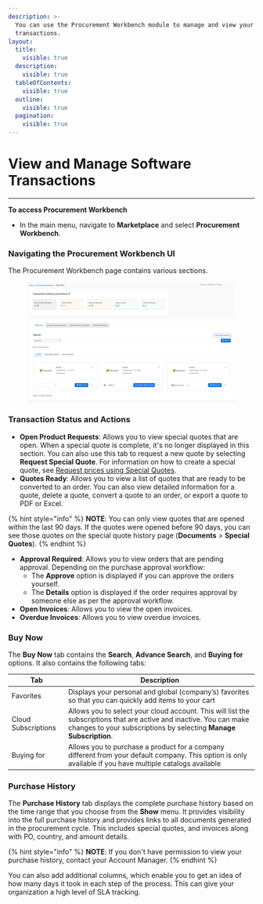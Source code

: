 ```yaml
---
description: >-
  You can use the Procurement Workbench module to manage and view your software
  transactions.
layout:
  title:
    visible: true
  description:
    visible: true
  tableOfContents:
    visible: true
  outline:
    visible: true
  pagination:
    visible: true
---
```


# View and Manage Software Transactions

***

**To access Procurement Workbench**

* In the main menu, navigate to **Marketplace** and select **Procurement Workbench**.

### Navigating the Procurement Workbench UI

The Procurement Workbench page contains various sections.

<figure><img src="../../.gitbook/assets/image (72) (1) (1).png" alt=""><figcaption></figcaption></figure>

### Transaction Status and Actions

* **Open Product Requests**: Allows you to view special quotes that are open. When a special quote is complete, it's no longer displayed in this section. You can also use this tab to request a new quote by selecting **Request Special Quote**. For information on how to create a special quote, see [Request prices using Special Quotes](../quotes-and-special-quotes/request-off-catalog-product-prices.md).
* **Quotes Ready**: Allows you to view a list of quotes that are ready to be converted to an order. You can also view detailed information for a quote, delete a quote, convert a quote to an order, or export a quote to PDF or Excel.

{% hint style="info" %}
**NOTE**: You can only view quotes that are opened within the last 90 days. If the quotes were opened before 90 days, you can see those quotes on the special quote history page (**Documents** > **Special Quotes**).
{% endhint %}

* **Approval Required**: Allows you to view orders that are pending approval. Depending on the purchase approval workflow:
  * The **Approve** option is displayed if you can approve the orders yourself.&#x20;
  * The **Details** option is displayed if the order requires approval by someone else as per the approval workflow.
* **Open Invoices**: Allows you to view the open invoices.
* **Overdue Invoices**: Allows you to view overdue invoices.

### Buy Now

The **Buy Now** tab contains the **Search**, **Advance Search**, and **Buying for** options. It also contains the following tabs:

| Tab                 | Description                                                                                                                                                                              |
| ------------------- | ---------------------------------------------------------------------------------------------------------------------------------------------------------------------------------------- |
| Favorites           | Displays your personal and global (company’s) favorites so that you can quickly add items to your cart                                                                                   |
| Cloud Subscriptions | Allows you to select your cloud account. This will list the subscriptions that are active and inactive. You can make changes to your subscriptions by selecting **Manage Subscription**. |
| Buying for          | Allows you to purchase a product for a company different from your default company. This option is only available if you have multiple catalogs available                                |

### Purchase History

The **Purchase History** tab displays the complete purchase history based on the time range that you choose from the **Show** menu. It provides visibility into the full purchase history and provides links to all documents generated in the procurement cycle. This includes special quotes, and invoices along with PO, country, and amount details.&#x20;

{% hint style="info" %}
**NOTE**: If you don't have permission to view your purchase history, contact your Account Manager.
{% endhint %}

You can also add additional columns, which enable you to get an idea of how many days it took in each step of the process. This can give your organization a high level of SLA tracking.
